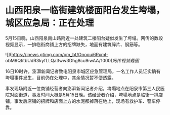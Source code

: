 # 山西阳泉一临街建筑楼面阳台发生垮塌，城区应急局：正在处理

5月15日晚，山西阳泉南山路附近一处建筑二楼阳台疑似发生了垮塌。网传的数段视频显示，一排临街商铺上方的招牌缺失，地面有建筑碎片、钢筋等。

![](https://inews.gtimg.com/om_bt/Onooui6RxmI-
obM9QtitbUdR3kyfLLQa3ww3Dhg8cu9iwAA/1000)_网传视频截图_

16日10时许，澎湃新闻记者致电阳泉市城区应急管理局，一名工作人员证实确有垮塌事件发生，目前仍在处理中，其余情况暂不便透露。

事发现场附近一位商铺经营者向澎湃新闻记者介绍，垮塌地点在阳泉市第三人民医院对面街道，事发时间大概是5月15日晚。该经营者介绍，垮塌地点是临街一排店铺，事发后店铺的招牌和店面上方的水泥都掉落在地上，现场有救护车、警车停靠。

